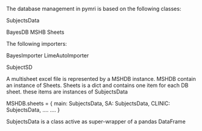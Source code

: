 The database management in pymri is based on the following classes:

SubjectsData

BayesDB
MSHB
Sheets

The following importers:

BayesImporter
LimeAutoImporter

SubjectSD



A multisheet excel file is represented by a MSHDB instance. 
MSHDB contain an instance of Sheets. 
Sheets is a dict and contains one item for each DB sheet.
these items are instances of SubjectsData

MSHDB.sheets =  {   main: SubjectsData,
                    SA: SubjectsData,
                    CLINIC: SubjectsData,
                    ....
                    ....
                }

SubjectsData is a class active as super-wrapper of a pandas DataFrame